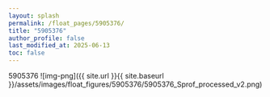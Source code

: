 ```yaml
---
layout: splash
permalink: /float_pages/5905376/
title: "5905376"
author_profile: false
last_modified_at: 2025-06-13
toc: false
---
```

 
5905376
![img-png]({{ site.url }}{{ site.baseurl }}/assets/images/float_figures/5905376/5905376_Sprof_processed_v2.png)